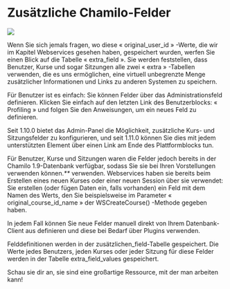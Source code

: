 # Zusätzliche Chamilo-Felder

![](../.gitbook/assets/images29%20%288%29.png)

Wenn Sie sich jemals fragen, wo diese « original\_user\_id » -Werte, die wir im Kapitel Webservices gesehen haben, gespeichert wurden, werfen Sie einen Blick auf die Tabelle « extra\_field ». Sie werden feststellen, dass Benutzer, Kurse und sogar Sitzungen alle zwei « extra » -Tabellen verwenden, die es uns ermöglichen, eine virtuell unbegrenzte Menge zusätzlicher Informationen und Links zu anderen Systemen zu speichern.

Für Benutzer ist es einfach: Sie können Felder über das Administrationsfeld definieren. Klicken Sie einfach auf den letzten Link des Benutzerblocks: « Profiling » und folgen Sie den Anweisungen, um ein neues Feld zu definieren.

Seit 1.10.0 bietet das Admin-Panel die Möglichkeit, zusätzliche Kurs- und Sitzungsfelder zu konfigurieren, und seit 1.11.0 können Sie dies mit jedem unterstützten Element über einen Link am Ende des Plattformblocks tun.

Für Benutzer, Kurse und Sitzungen waren die Felder jedoch bereits in der Chamilo 1.9-Datenbank verfügbar, sodass Sie sie bei Ihren Vorstellungen verwenden können._\*\*_ verwenden. Webservices haben sie bereits beim Erstellen eines neuen Kurses oder einer neuen Session über sie verwendet: Sie erstellen \(oder fügen Daten ein, falls vorhanden\) ein Feld mit dem Namen des Werts, den Sie beispielsweise im Parameter « original\_course\_id\_name » der WSCreateCourse\(\) -Methode gegeben haben.

In jedem Fall können Sie neue Felder manuell direkt von Ihrem Datenbank-Client aus definieren und diese bei Bedarf über Plugins verwenden.

Felddefinitionen werden in der zusätzlichen\_field-Tabelle gespeichert. Die Werte jedes Benutzers, jeden Kurses oder jeder Sitzung für diese Felder werden in der Tabelle extra\_field\_values gespeichert.

Schau sie dir an, sie sind eine großartige Ressource, mit der man arbeiten kann!


